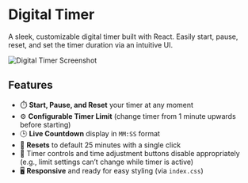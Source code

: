 # Digital Timer

A sleek, customizable digital timer built with React. Easily start, pause, reset, and set the timer duration via an intuitive UI.

![Digital Timer Screenshot](screenshot.png) <!-- Add your screenshot if you have one -->

## Features

- ⏱️ **Start, Pause, and Reset** your timer at any moment
- ⚙️ **Configurable Timer Limit** (change timer from 1 minute upwards before starting)
- 🕒 **Live Countdown** display in `MM:SS` format
- 🔄 **Resets** to default 25 minutes with a single click
- 🚫 Timer controls and time adjustment buttons disable appropriately (e.g., limit settings can’t change while timer is active)
- 🖥️ **Responsive** and ready for easy styling (via `index.css`)
